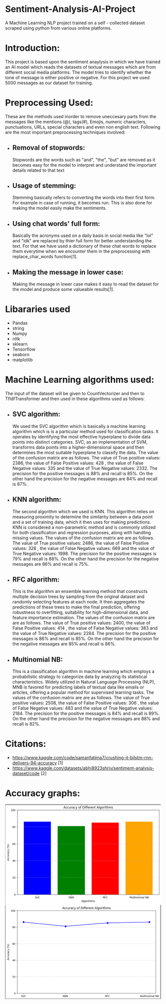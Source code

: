 # Sentiment-Analysis-AI-Project
A Machine Learning NLP project trained on a self - collected dataset scraped using python from various online platforms.
# Introduction:
This project is based upon the sentiment anaylysis in which we have trained an AI model which reads the datasets of textual messages which are from different social media platforms. The model tries to identify whether the tone of message is either positive or negative. For this project we used 5000 messages as our dataset for training.
# Preprocessing Used:
These are the methods used inorder to remove uneccesary parts from the messages like the mentions (@), tags(#), Emojis, numeric characters, punctuations, URLs, special characters and even non english text. Following are the most important preprocessing techniques involved:
* ## Removal of stopwords:
  Stopwords are the words such as "and", "the", "but" are removed as it becomes easy for the model to interpret and understand the important details related to that text
* ## Usage of stemming:
  Stemming basically refers to converting the words into their first form. For example in case of running, it becomes run. This is also done for making the model easily make the sentiments.
* ## Using chat words' full form:
  Basically the acronyms used on a daily basis in social media like "lol" and "idk" are replaced by thier full form for better understanding the text. For that we have used a dictionary of these chat words to replace them everytime when we encounter them in the preprocessing with replace_char_words function[1].
* ## Making the message in lower case:
  Making the message in lower case makes it easy to read the dataset for the model and produce some valueable results[1].
# Libararies used
* Pandas
* string
* Numpy
* nltk
* sklearn
* Tensorflow
* seaborn
* matplotlib
# Machine Learning algorithms used:
The input of the dataset will be given to CountVectorizer and then to TfIdfTransformer and then used in these algorithms used as follows:
* ## SVC algorithm:
  We used the SVC algorithm which is basically a machine learning algorithm which is  is a particular method used for classification tasks. It operates by identifying the most effective hyperplane to divide data points into distinct categories. SVC, as an implementation of SVM, transforms data points into a higher-dimensional space and then determines the most suitable hyperplane to classify the data. The value of the confusion matrix are as follows. The value of True positive values: 2386, the value of False Positive values: 428 , the value of False Negative values: 335 and the value of True Negative values: 2332. The precision for the positive messages is 88% and recall is 85%. On the other hand the precision for the negative messages are 84% and recall is 87%.
* ## KNN algorithm:
  The second algorithm which we used is KNN. This algorithm relies on measuring proximity to determine the similarity between a data point and a set of training data, which it then uses for making predictions. KNN is considered a non-parametric method and is commonly utilized for both classification and regression purposes, along with handling missing values. The values of the confusion matrix are are as follows. The value of True positive values: 2486, the value of False Positive values: 328 , the value of False Negative values: 669 and the value of True Negative values: 1998. The precision for the positive messages is 79% and recall is 88%. On the other hand the precision for the negative messages are 86% and recall is 75%.
* ## RFC algorithm:
  This is the algorithm  an ensemble learning method that constructs multiple decision trees by sampling from the original dataset and randomly selecting features at each node. It then aggregates the predictions of these trees to make the final prediction, offering robustness to overfitting, suitability for high-dimensional data, and feature importance estimation. The values of the confusion matrix are are as follows. The value of True positive values: 2400, the value of False Positive values: 414 , the value of False Negative values: 383 and the value of True Negative values: 2284. The precision for the positive messages is 86% and recall is 85%. On the other hand the precision for the negative messages are 85% and recall is 86%.
* ## Multinomial NB:
  This is a classification algorithm in machine learning which employs a probabilistic strategy to categorize data by analyzing its statistical characteristics. Widely utilized in Natural Language Processing (NLP), MNB is favored for predicting labels of textual data like emails or articles, offering a popular method for supervised learning tasks. The values of the confusion matrix are are as follows. The value of True positive values: 2508, the value of False Positive values: 306 , the value of False Negative values: 483 and the value of True Negative values: 2184. The precision for the positive messages is 84% and recall is 89%. On the other hand the precision for the negative messages are 88% and recall is 82%.
# Citations:
* https://www.kaggle.com/code/samanfatima7/crushing-it-bilstm-rnn-delivers-94-accuracy [1]
* https://www.kaggle.com/datasets/abhi8923shriv/sentiment-analysis-dataset/code [2]
# Accuracy graphs:
![Accuracy bar charts](Accuracy_Graphs/Accuracy_bar_charts.png)
![Accuray line graph](Accuracy_Graphs/Accuracy_line_graph.png)
